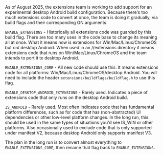 As of August 2025, the extensions team is working to add support for an
experimental desktop Android build configuration. Because there's too much
extensions code to convert at once, the team is doing it gradually, via build
flags and their corresponding GN arguments.

`ENABLE_EXTENSIONS` - Historically all extensions code was guarded by this build
flag. There are too many uses in the code base to change its meaning all at
once. What it means now is extensions for Win/Mac/Linux/ChromeOS but *not*
desktop Android. When used in an //extensions directory it means extensions code
that runs on Win/Mac/Linux/ChromeOS and the team intends to port it to desktop
Android.

`ENABLE_EXTENSIONS_CORE` - All new code should use this. It means extensions
code for all platforms: Win/Mac/Linux/ChromeOS/desktop Android. You will need to
include the header `extensions/buildflags/buildflag.h` to use this flag.

`ENABLE_DESKTOP_ANDROID_EXTENSIONS` - Rarely used. Indicates a piece of
extensions code that only runs on the desktop Android build.

`IS_ANDROID` - Rarely used. Most often indicates code that has fundamental
platform differences, such as for code that has (non-abstracted) UI dependencies
or other low-level platform changes. In the long run, this should be used in the
same types of situations you'd see IS_WIN or other platforms. Also occasionally
used to exclude code that is only supported under manifest V2, because desktop
Android only supports manifest V3.

The plan in the long run is to convert almost everything to
`ENABLE_EXTENSIONS_CORE`, then rename that flag back to `ENABLE_EXTENSIONS`.
